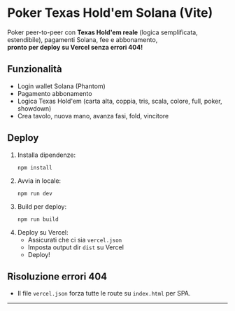 # Poker Texas Hold'em Solana (Vite)

Poker peer-to-peer con **Texas Hold'em reale** (logica semplificata, estendibile), pagamenti Solana, fee e abbonamento,  
**pronto per deploy su Vercel senza errori 404!**

## Funzionalità
- Login wallet Solana (Phantom)
- Pagamento abbonamento
- Logica Texas Hold'em (carta alta, coppia, tris, scala, colore, full, poker, showdown)
- Crea tavolo, nuova mano, avanza fasi, fold, vincitore

## Deploy
1. Installa dipendenze:
   ```
   npm install
   ```
2. Avvia in locale:
   ```
   npm run dev
   ```
3. Build per deploy:
   ```
   npm run build
   ```
4. Deploy su Vercel:
   - Assicurati che ci sia `vercel.json`
   - Imposta output dir `dist` su Vercel
   - Deploy!

## Risoluzione errori 404
- Il file `vercel.json` forza tutte le route su `index.html` per SPA.
---
